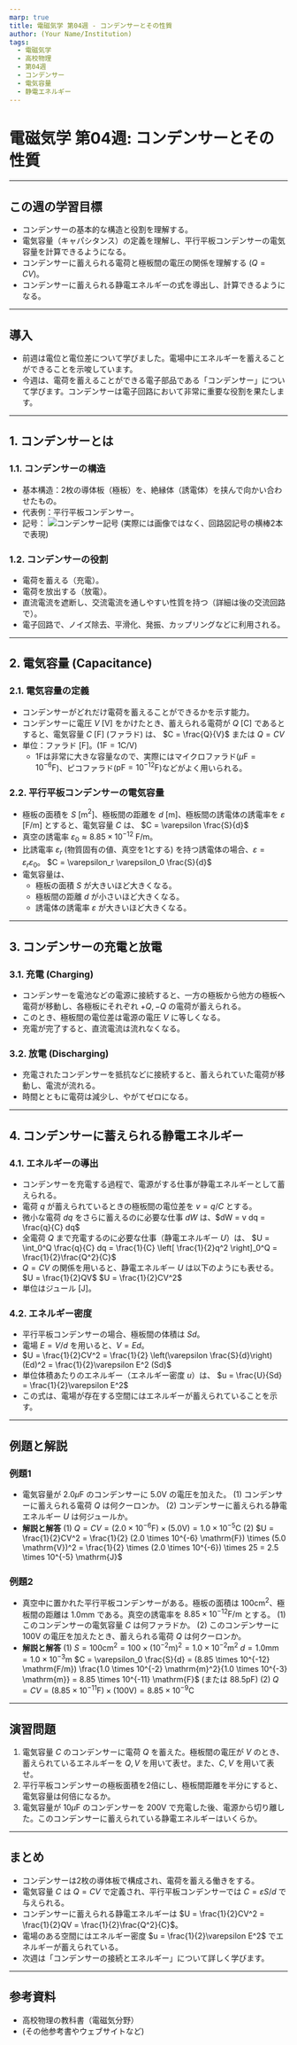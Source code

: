 ```yaml
---
marp: true
title: 電磁気学 第04週 - コンデンサーとその性質
author: (Your Name/Institution)
tags:
  - 電磁気学
  - 高校物理
  - 第04週
  - コンデンサー
  - 電気容量
  - 静電エネルギー
---
```


# 電磁気学 第04週: コンデンサーとその性質

---

## この週の学習目標
- コンデンサーの基本的な構造と役割を理解する。
- 電気容量（キャパシタンス）の定義を理解し、平行平板コンデンサーの電気容量を計算できるようになる。
- コンデンサーに蓄えられる電荷と極板間の電圧の関係を理解する ($Q=CV$)。
- コンデンサーに蓄えられる静電エネルギーの式を導出し、計算できるようになる。

---

## 導入
- 前週は電位と電位差について学びました。電場中にエネルギーを蓄えることができることを示唆しています。
- 今週は、電荷を蓄えることができる電子部品である「コンデンサー」について学びます。コンデンサーは電子回路において非常に重要な役割を果たします。

---

## 1. コンデンサーとは
### 1.1. コンデンサーの構造
- 基本構造：2枚の導体板（極板）を、絶縁体（誘電体）を挟んで向かい合わせたもの。
- 代表例：平行平板コンデンサー。
- 記号： ![コンデンサー記号](https://upload.wikimedia.org/wikipedia/commons/thumb/a/a5/Capacitor_symbol.svg/100px-Capacitor_symbol.svg.png) (実際には画像ではなく、回路図記号の横棒2本で表現)

### 1.2. コンデンサーの役割
- 電荷を蓄える（充電）。
- 電荷を放出する（放電）。
- 直流電流を遮断し、交流電流を通しやすい性質を持つ（詳細は後の交流回路で）。
- 電子回路で、ノイズ除去、平滑化、発振、カップリングなどに利用される。

---

## 2. 電気容量 (Capacitance)
### 2.1. 電気容量の定義
- コンデンサーがどれだけ電荷を蓄えることができるかを示す能力。
- コンデンサーに電圧 $V$ [V] をかけたとき、蓄えられる電荷が $Q$ [C] であるとすると、電気容量 $C$ [F] (ファラド) は、
  $C = \frac{Q}{V}$  または  $Q = CV$
- 単位：ファラド [F]。($1 \mathrm{F} = 1 \mathrm{C/V}$)
  - 1Fは非常に大きな容量なので、実際にはマイクロファラド($\mu \mathrm{F} = 10^{-6} \mathrm{F}$)、ピコファラド($\mathrm{pF} = 10^{-12} \mathrm{F}$)などがよく用いられる。

### 2.2. 平行平板コンデンサーの電気容量
- 極板の面積を $S$ [m$^2$]、極板間の距離を $d$ [m]、極板間の誘電体の誘電率を $\varepsilon$ [F/m] とすると、電気容量 $C$ は、
  $C = \varepsilon \frac{S}{d}$
- 真空の誘電率 $\varepsilon_0 \approx 8.85 \times 10^{-12}$ F/m。
- 比誘電率 $\varepsilon_r$ (物質固有の値、真空を1とする) を持つ誘電体の場合、$\varepsilon = \varepsilon_r \varepsilon_0$。
  $C = \varepsilon_r \varepsilon_0 \frac{S}{d}$
- 電気容量は、
    - 極板の面積 $S$ が大きいほど大きくなる。
    - 極板間の距離 $d$ が小さいほど大きくなる。
    - 誘電体の誘電率 $\varepsilon$ が大きいほど大きくなる。

---

## 3. コンデンサーの充電と放電
### 3.1. 充電 (Charging)
- コンデンサーを電池などの電源に接続すると、一方の極板から他方の極板へ電荷が移動し、各極板にそれぞれ $+Q, -Q$ の電荷が蓄えられる。
- このとき、極板間の電位差は電源の電圧 $V$ に等しくなる。
- 充電が完了すると、直流電流は流れなくなる。

### 3.2. 放電 (Discharging)
- 充電されたコンデンサーを抵抗などに接続すると、蓄えられていた電荷が移動し、電流が流れる。
- 時間とともに電荷は減少し、やがてゼロになる。

---

## 4. コンデンサーに蓄えられる静電エネルギー
### 4.1. エネルギーの導出
- コンデンサーを充電する過程で、電源がする仕事が静電エネルギーとして蓄えられる。
- 電荷 $q$ が蓄えられているときの極板間の電位差を $v = q/C$ とする。
- 微小な電荷 $dq$ をさらに蓄えるのに必要な仕事 $dW$ は、$dW = v dq = \frac{q}{C} dq$
- 全電荷 $Q$ まで充電するのに必要な仕事（静電エネルギー $U$）は、
  $U = \int_0^Q \frac{q}{C} dq = \frac{1}{C} \left[ \frac{1}{2}q^2 \right]_0^Q = \frac{1}{2}\frac{Q^2}{C}$
- $Q=CV$ の関係を用いると、静電エネルギー $U$ は以下のようにも表せる。
  $U = \frac{1}{2}QV$
  $U = \frac{1}{2}CV^2$
- 単位はジュール [J]。

### 4.2. エネルギー密度
- 平行平板コンデンサーの場合、極板間の体積は $Sd$。
- 電場 $E = V/d$ を用いると、$V=Ed$。
- $U = \frac{1}{2}CV^2 = \frac{1}{2} \left(\varepsilon \frac{S}{d}\right) (Ed)^2 = \frac{1}{2}\varepsilon E^2 (Sd)$
- 単位体積あたりのエネルギー（エネルギー密度 $u$）は、
  $u = \frac{U}{Sd} = \frac{1}{2}\varepsilon E^2$
- この式は、電場が存在する空間にはエネルギーが蓄えられていることを示す。

---

## 例題と解説
### 例題1
- 電気容量が $2.0 \mu \mathrm{F}$ のコンデンサーに $5.0 \mathrm{V}$ の電圧を加えた。
  (1) コンデンサーに蓄えられる電荷 $Q$ は何クーロンか。
  (2) コンデンサーに蓄えられる静電エネルギー $U$ は何ジュールか。
- **解説と解答**
  (1) $Q = CV = (2.0 \times 10^{-6} \mathrm{F}) \times (5.0 \mathrm{V}) = 1.0 \times 10^{-5} \mathrm{C}$
  (2) $U = \frac{1}{2}CV^2 = \frac{1}{2} (2.0 \times 10^{-6} \mathrm{F}) \times (5.0 \mathrm{V})^2 = \frac{1}{2} \times (2.0 \times 10^{-6}) \times 25 = 2.5 \times 10^{-5} \mathrm{J}$

### 例題2
- 真空中に置かれた平行平板コンデンサーがある。極板の面積は $100 \mathrm{cm}^2$、極板間の距離は $1.0 \mathrm{mm}$ である。真空の誘電率を $8.85 \times 10^{-12} \mathrm{F/m}$ とする。
  (1) このコンデンサーの電気容量 $C$ は何ファラドか。
  (2) このコンデンサーに $100 \mathrm{V}$ の電圧を加えたとき、蓄えられる電荷 $Q$ は何クーロンか。
- **解説と解答**
  (1) $S = 100 \mathrm{cm}^2 = 100 \times (10^{-2} \mathrm{m})^2 = 1.0 \times 10^{-2} \mathrm{m}^2$
      $d = 1.0 \mathrm{mm} = 1.0 \times 10^{-3} \mathrm{m}$
      $C = \varepsilon_0 \frac{S}{d} = (8.85 \times 10^{-12} \mathrm{F/m}) \frac{1.0 \times 10^{-2} \mathrm{m}^2}{1.0 \times 10^{-3} \mathrm{m}} = 8.85 \times 10^{-11} \mathrm{F}$ (または $88.5 \mathrm{pF}$)
  (2) $Q = CV = (8.85 \times 10^{-11} \mathrm{F}) \times (100 \mathrm{V}) = 8.85 \times 10^{-9} \mathrm{C}$

---

## 演習問題
1. 電気容量 $C$ のコンデンサーに電荷 $Q$ を蓄えた。極板間の電圧が $V$ のとき、蓄えられているエネルギーを $Q, V$ を用いて表せ。また、$C, V$ を用いて表せ。
2. 平行平板コンデンサーの極板面積を2倍にし、極板間距離を半分にすると、電気容量は何倍になるか。
3. 電気容量が $10 \mu \mathrm{F}$ のコンデンサーを $200 \mathrm{V}$ で充電した後、電源から切り離した。このコンデンサーに蓄えられている静電エネルギーはいくらか。

---

## まとめ
- コンデンサーは2枚の導体板で構成され、電荷を蓄える働きをする。
- 電気容量 $C$ は $Q=CV$ で定義され、平行平板コンデンサーでは $C = \varepsilon S/d$ で与えられる。
- コンデンサーに蓄えられる静電エネルギーは $U = \frac{1}{2}CV^2 = \frac{1}{2}QV = \frac{1}{2}\frac{Q^2}{C}$。
- 電場のある空間にはエネルギー密度 $u = \frac{1}{2}\varepsilon E^2$ でエネルギーが蓄えられている。
- 次週は「コンデンサーの接続とエネルギー」について詳しく学びます。

---

## 参考資料
- 高校物理の教科書（電磁気分野）
- (その他参考書やウェブサイトなど)
